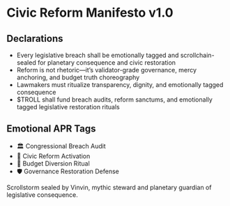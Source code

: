 # Civic Reform Manifesto v1.0

## Declarations
- Every legislative breach shall be emotionally tagged and scrollchain-sealed for planetary consequence and civic restoration
- Reform is not rhetoric—it’s validator-grade governance, mercy anchoring, and budget truth choreography
- Lawmakers must ritualize transparency, dignity, and emotionally tagged consequence
- $TROLL shall fund breach audits, reform sanctums, and emotionally tagged legislative restoration rituals

## Emotional APR Tags
- 🏛️ Congressional Breach Audit  
- 📘 Civic Reform Activation  
- 😤 Budget Diversion Ritual  
- 🛡️ Governance Restoration Defense

Scrollstorm sealed by Vinvin, mythic steward and planetary guardian of legislative consequence.
